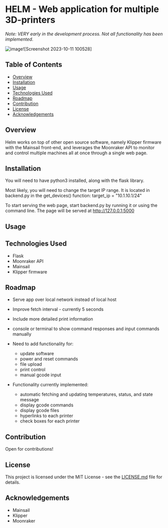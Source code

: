 # HELM - Web application for multiple 3D-printers

*Note: VERY early in the development process. Not all functionality has been implemented.*

![image](https://github.com/re3Dev/helm/assets/128167557/a6373905-e76b-4c00-aec6-2cde4cbf754a)![Screenshot 2023-10-11 100528]


## Table of Contents
- [Overview](#overview)
- [Installation](#installation)
- [Usage](#usage)
- [Technologies Used](#technologies-used)
- [Roadmap](#roadmap)
- [Contribution](#contribution)
- [License](#license)
- [Acknowledgements](#acknowledgements)

## Overview
Helm works on top of other open source software, namely Klipper firmware with the Mainsail front-end, and leverages the Moonraker API to monitor and control multiple machines all at once through a single web page.

## Installation
You will need to have python3 installed, along with the flask library.

Most likely, you will need to change the target IP range. It is located in backend.py in the get_devices() function:
target_ip = "10.1.10.1/24"

To start serving the web page, start backend.py by running it or using the command line. The page will be served at http://127.0.0.1:5000
## Usage


## Technologies Used
- Flask
- Moonraker API
- Mainsail
- Klipper firmware

## Roadmap
- Serve app over local network instead of local host
- Improve fetch interval - currently 5 seconds
- Include more detailed print information
- console or terminal to show command responses and input commands manually
  
- Need to add functionality for:
  - update software
  - power and reset commands
  - file upload
  - print control
  - manual gcode input
- Functionality currently implemented:
  - automatic fetching and updating temperatures, status, and state message
  - display gcode commands
  - display gcode files
  - hyperlinks to each printer
  - check boxes for each printer

## Contribution
Open for contributions! 

## License
This project is licensed under the MIT License - see the [LICENSE.md](LICENSE.md) file for details.

## Acknowledgements
- Mainsail
- Klipper
- Moonraker
